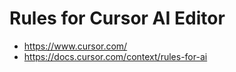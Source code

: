 # Rules for Cursor AI Editor

* https://www.cursor.com/
* https://docs.cursor.com/context/rules-for-ai

